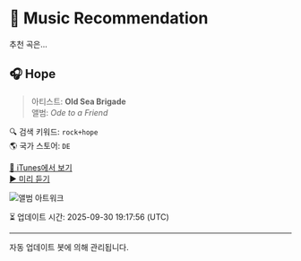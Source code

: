 
# 🎵 Music Recommendation

추천 곡은...

## 🎧 Hope  
> 아티스트: **Old Sea Brigade**  
> 앨범: _Ode to a Friend_  

🔍 검색 키워드: `rock+hope`  
🌎 국가 스토어: `DE`

[🔗 iTunes에서 보기](https://music.apple.com/de/album/hope/1603594970?i=1603594980&uo=4)  
[▶️ 미리 듣기](https://audio-ssl.itunes.apple.com/itunes-assets/AudioPreview116/v4/2c/fe/e0/2cfee0b8-5b4b-1c9f-9534-029c535d487b/mzaf_8878616783244901770.plus.aac.p.m4a)

![앨범 아트워크](https://is1-ssl.mzstatic.com/image/thumb/Music116/v4/89/92/8a/89928a96-8491-50d6-ce5d-6566895e2e4a/067003117357.png/100x100bb.jpg)

⏳ 업데이트 시간: 2025-09-30 19:17:56 (UTC)

---
자동 업데이트 봇에 의해 관리됩니다.
